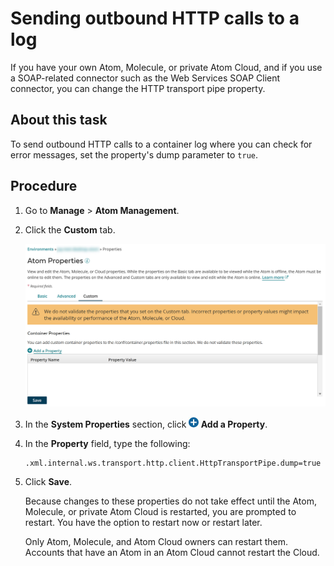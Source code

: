 # Sending outbound HTTP calls to a log 

<head>
  <meta name="guidename" content="Integration"/>
  <meta name="context" content="GUID-334f4c76-2857-4a0f-af2b-3d4333885353"/>
</head>

If you have your own Atom, Molecule, or private Atom Cloud, and if you use a SOAP-related connector such as the Web Services SOAP Client connector, you can change the HTTP transport pipe property.

## About this task

To send outbound HTTP calls to a container log where you can check for error messages, set the property's dump parameter to `true`.

## Procedure

1.  Go to **Manage** \> **Atom Management**.

2.  Click the **Custom** tab.

    ![](../Images/manage-ps-properties-custom-tab_c99ba52d-98d6-4314-b8bf-090a1b801855.jpg)

3.  In the **System Properties** section, click **![](../Images/main-ic-plus-sign-white-in-blue-circle-16_98f7af60-dd5f-4037-90cd-05cc9dfc5502.jpg) Add a Property**.

4.  In the **Property** field, type the following:

    ```
    .xml.internal.ws.transport.http.client.HttpTransportPipe.dump=true
    ```

5.  Click **Save**.

    Because changes to these properties do not take effect until the Atom, Molecule, or private Atom Cloud is restarted, you are prompted to restart. You have the option to restart now or restart later.

    Only Atom, Molecule, and Atom Cloud owners can restart them. Accounts that have an Atom in an Atom Cloud cannot restart the Cloud.